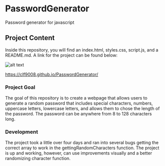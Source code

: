# PasswordGenerator

Password generator for javascript

## Project Content

Inside this repository, you will find an index.html, styles.css, script.js, and a README.md. A link for the project can be found below:

![alt text](/ "Password Generator")

<https://clf9008.github.io/PasswordGenerator/>

### Project Goal

The goal of this repository is to create a webpage that allows users to generate a random password that includes special characters, numbers, uppercase letters, lowercase letters, and allows them to chose the length of the password. The password can be anywhere from 8 to 128 characters long.

### Development

The project took a little over four days and ran into several bugs getting the correct array to work in the gettingRandomCharacters function. The project is up and working, however, can use improvements visually and a better randomizing character function.
